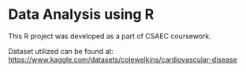 # Data Analysis using R
This R project was developed as a part of CSAEC coursework.


Dataset utilized can be found at: https://www.kaggle.com/datasets/colewelkins/cardiovascular-disease
